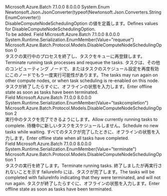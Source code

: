 <Type Name="DisableComputeNodeSchedulingOption" FullName="Microsoft.Azure.Batch.Protocol.Models.DisableComputeNodeSchedulingOption">
  <TypeSignature Language="C#" Value="public enum DisableComputeNodeSchedulingOption" />
  <TypeSignature Language="ILAsm" Value=".class public auto ansi sealed DisableComputeNodeSchedulingOption extends System.Enum" />
  <TypeSignature Language="DocId" Value="T:Microsoft.Azure.Batch.Protocol.Models.DisableComputeNodeSchedulingOption" />
  <TypeSignature Language="VB.NET" Value="Public Enum DisableComputeNodeSchedulingOption" />
  <TypeSignature Language="F#" Value="type DisableComputeNodeSchedulingOption = " />
  <AssemblyInfo>
    <AssemblyName>Microsoft.Azure.Batch</AssemblyName>
    <AssemblyVersion>7.1.0.0</AssemblyVersion>
    <AssemblyVersion>8.0.0.0</AssemblyVersion>
  </AssemblyInfo>
  <Base>
    <BaseTypeName>System.Enum</BaseTypeName>
  </Base>
  <Attributes>
    <Attribute>
      <AttributeName>Newtonsoft.Json.JsonConverter(typeof(Newtonsoft.Json.Converters.StringEnumConverter))</AttributeName>
    </Attribute>
  </Attributes>
  <Docs>
    <summary>
            <span data-ttu-id="7224d-101">DisableComputeNodeSchedulingOption の値を定義します。</span><span class="sxs-lookup"><span data-stu-id="7224d-101">Defines values for DisableComputeNodeSchedulingOption.</span></span>
            </summary>
    <remarks>To be added.</remarks>
  </Docs>
  <Members>
    <Member MemberName="Requeue">
      <MemberSignature Language="C#" Value="Requeue" />
      <MemberSignature Language="ILAsm" Value=".field public static literal valuetype Microsoft.Azure.Batch.Protocol.Models.DisableComputeNodeSchedulingOption Requeue = int32(0)" />
      <MemberSignature Language="DocId" Value="F:Microsoft.Azure.Batch.Protocol.Models.DisableComputeNodeSchedulingOption.Requeue" />
      <MemberSignature Language="VB.NET" Value="Requeue" />
      <MemberSignature Language="F#" Value="Requeue = 0" Usage="Microsoft.Azure.Batch.Protocol.Models.DisableComputeNodeSchedulingOption.Requeue" />
      <MemberType>Field</MemberType>
      <AssemblyInfo>
        <AssemblyName>Microsoft.Azure.Batch</AssemblyName>
        <AssemblyVersion>7.1.0.0</AssemblyVersion>
        <AssemblyVersion>8.0.0.0</AssemblyVersion>
      </AssemblyInfo>
      <Attributes>
        <Attribute>
          <AttributeName>System.Runtime.Serialization.EnumMember(Value="requeue")</AttributeName>
        </Attribute>
      </Attributes>
      <ReturnValue>
        <ReturnType>Microsoft.Azure.Batch.Protocol.Models.DisableComputeNodeSchedulingOption</ReturnType>
      </ReturnValue>
      <MemberValue>0</MemberValue>
      <Docs>
        <summary>
            <span data-ttu-id="7224d-102">タスクの実行中のプロセスを終了し、タスクをキューに再登録します。</span><span class="sxs-lookup"><span data-stu-id="7224d-102">Terminate running task processes and requeue the tasks.</span></span> <span data-ttu-id="7224d-103">タスクは、その他のコンピューティング ノードで、またはタスクのスケジュール設定を再度有効にこのノードでもう一度実行可能性があります。</span><span class="sxs-lookup"><span data-stu-id="7224d-103">The tasks may run again on other compute nodes, or when task scheduling is re-enabled on this node.</span></span> <span data-ttu-id="7224d-104">タスクが終了したらすぐに、オフラインの状態を入力します。</span><span class="sxs-lookup"><span data-stu-id="7224d-104">Enter offline state as soon as tasks have been terminated.</span></span>
            </summary>
      </Docs>
    </Member>
    <Member MemberName="TaskCompletion">
      <MemberSignature Language="C#" Value="TaskCompletion" />
      <MemberSignature Language="ILAsm" Value=".field public static literal valuetype Microsoft.Azure.Batch.Protocol.Models.DisableComputeNodeSchedulingOption TaskCompletion = int32(2)" />
      <MemberSignature Language="DocId" Value="F:Microsoft.Azure.Batch.Protocol.Models.DisableComputeNodeSchedulingOption.TaskCompletion" />
      <MemberSignature Language="VB.NET" Value="TaskCompletion" />
      <MemberSignature Language="F#" Value="TaskCompletion = 2" Usage="Microsoft.Azure.Batch.Protocol.Models.DisableComputeNodeSchedulingOption.TaskCompletion" />
      <MemberType>Field</MemberType>
      <AssemblyInfo>
        <AssemblyName>Microsoft.Azure.Batch</AssemblyName>
        <AssemblyVersion>7.1.0.0</AssemblyVersion>
        <AssemblyVersion>8.0.0.0</AssemblyVersion>
      </AssemblyInfo>
      <Attributes>
        <Attribute>
          <AttributeName>System.Runtime.Serialization.EnumMember(Value="taskcompletion")</AttributeName>
        </Attribute>
      </Attributes>
      <ReturnValue>
        <ReturnType>Microsoft.Azure.Batch.Protocol.Models.DisableComputeNodeSchedulingOption</ReturnType>
      </ReturnValue>
      <MemberValue>2</MemberValue>
      <Docs>
        <summary>
            <span data-ttu-id="7224d-105">実行中のタスクを完了できるようにします。</span><span class="sxs-lookup"><span data-stu-id="7224d-105">Allow currently running tasks to complete.</span></span> <span data-ttu-id="7224d-106">待機中に新しいタスクをスケジュールしません。</span><span class="sxs-lookup"><span data-stu-id="7224d-106">Schedule no new tasks while waiting.</span></span> <span data-ttu-id="7224d-107">すべてのタスクが完了したときに、オフラインの状態を入力します。</span><span class="sxs-lookup"><span data-stu-id="7224d-107">Enter offline state when all tasks have completed.</span></span>
            </summary>
      </Docs>
    </Member>
    <Member MemberName="Terminate">
      <MemberSignature Language="C#" Value="Terminate" />
      <MemberSignature Language="ILAsm" Value=".field public static literal valuetype Microsoft.Azure.Batch.Protocol.Models.DisableComputeNodeSchedulingOption Terminate = int32(1)" />
      <MemberSignature Language="DocId" Value="F:Microsoft.Azure.Batch.Protocol.Models.DisableComputeNodeSchedulingOption.Terminate" />
      <MemberSignature Language="VB.NET" Value="Terminate" />
      <MemberSignature Language="F#" Value="Terminate = 1" Usage="Microsoft.Azure.Batch.Protocol.Models.DisableComputeNodeSchedulingOption.Terminate" />
      <MemberType>Field</MemberType>
      <AssemblyInfo>
        <AssemblyName>Microsoft.Azure.Batch</AssemblyName>
        <AssemblyVersion>7.1.0.0</AssemblyVersion>
        <AssemblyVersion>8.0.0.0</AssemblyVersion>
      </AssemblyInfo>
      <Attributes>
        <Attribute>
          <AttributeName>System.Runtime.Serialization.EnumMember(Value="terminate")</AttributeName>
        </Attribute>
      </Attributes>
      <ReturnValue>
        <ReturnType>Microsoft.Azure.Batch.Protocol.Models.DisableComputeNodeSchedulingOption</ReturnType>
      </ReturnValue>
      <MemberValue>1</MemberValue>
      <Docs>
        <summary>
            <span data-ttu-id="7224d-108">タスクの実行を終了します。</span><span class="sxs-lookup"><span data-stu-id="7224d-108">Terminate running tasks.</span></span> <span data-ttu-id="7224d-109">終了しましたが再実行されないことを示す failureInfo には、タスクが完了します。</span><span class="sxs-lookup"><span data-stu-id="7224d-109">The tasks will be completed with failureInfo indicating that they were terminated, and will not run again.</span></span> <span data-ttu-id="7224d-110">タスクが終了したらすぐに、オフラインの状態を入力します。</span><span class="sxs-lookup"><span data-stu-id="7224d-110">Enter offline state as soon as tasks have been terminated.</span></span>
            </summary>
      </Docs>
    </Member>
  </Members>
</Type>